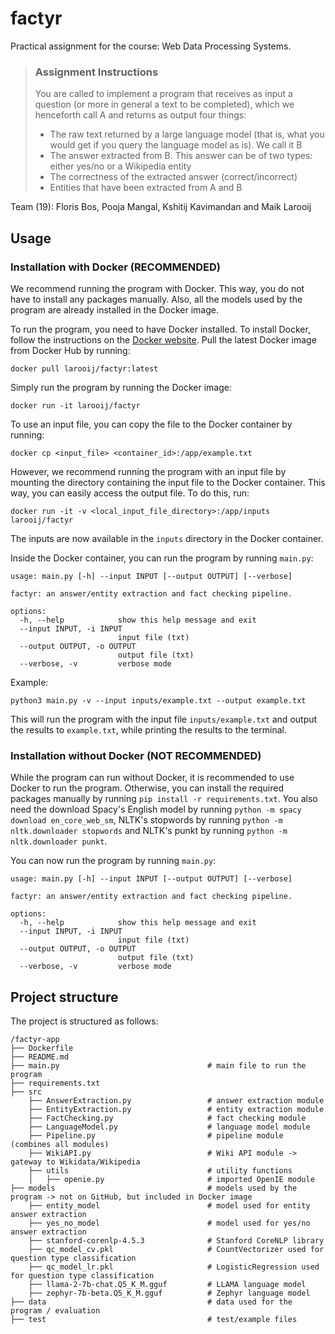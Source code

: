 # factyr
Practical assignment for the course: Web Data Processing Systems.

> ### Assignment Instructions
> You are called to implement a program that receives as input a question (or more in general a text to be completed), which we henceforth call A and returns as output four things:
>
> - The raw text returned by a large language model (that is, what you would get if you query the language model as is). We call it B
> - The answer extracted from B. This answer can be of two types: either yes/no or a Wikipedia entity
> - The correctness of the extracted answer (correct/incorrect)
> - Entities that have been extracted from A and B

Team (19): Floris Bos, Pooja Mangal, Kshitij Kavimandan and Maik Larooij

## Usage

### Installation with Docker (**RECOMMENDED**)

We recommend running the program with Docker. This way, you do not have to install any packages manually. Also, all the models used by the program are already installed in the Docker image.

To run the program, you need to have Docker installed. To install Docker, follow the instructions on the [Docker website](https://docs.docker.com/get-docker/). Pull the latest Docker image from Docker Hub by running: 
```
docker pull larooij/factyr:latest
```
Simply run the program by running the Docker image:
```
docker run -it larooij/factyr
```

To use an input file, you can copy the file to the Docker container by running:
```
docker cp <input_file> <container_id>:/app/example.txt
```
However, we recommend running the program with an input file by mounting the directory containing the input file to the Docker container. This way, you can easily access the output file. To do this, run:
```
docker run -it -v <local_input_file_directory>:/app/inputs larooij/factyr
```
The inputs are now available in the `inputs` directory in the Docker container.

Inside the Docker container, you can run the program by running `main.py`:
```
usage: main.py [-h] --input INPUT [--output OUTPUT] [--verbose]

factyr: an answer/entity extraction and fact checking pipeline.

options:
  -h, --help            show this help message and exit
  --input INPUT, -i INPUT
                        input file (txt)
  --output OUTPUT, -o OUTPUT
                        output file (txt)
  --verbose, -v         verbose mode
```

Example:
```
python3 main.py -v --input inputs/example.txt --output example.txt
```
This will run the program with the input file `inputs/example.txt` and output the results to `example.txt`, while printing the results to the terminal.

### Installation without Docker (**NOT RECOMMENDED**)

While the program can run without Docker, it is recommended to use Docker to run the program. Otherwise, you can install the required packages manually by running `pip install -r requirements.txt`. You also need the download Spacy's English model by running `python -m spacy download en_core_web_sm`, NLTK's stopwords by running `python -m nltk.downloader stopwords` and NLTK's punkt by running `python -m nltk.downloader punkt`.

You can now run the program by running `main.py`:
```
usage: main.py [-h] --input INPUT [--output OUTPUT] [--verbose]

factyr: an answer/entity extraction and fact checking pipeline.

options:
  -h, --help            show this help message and exit
  --input INPUT, -i INPUT
                        input file (txt)
  --output OUTPUT, -o OUTPUT
                        output file (txt)
  --verbose, -v         verbose mode
```

## Project structure

The project is structured as follows:
```
/factyr-app
├── Dockerfile
├── README.md
├── main.py                                 # main file to run the program
├── requirements.txt
├── src
    ├── AnswerExtraction.py                 # answer extraction module
    ├── EntityExtraction.py                 # entity extraction module
    ├── FactChecking.py                     # fact checking module
    ├── LanguageModel.py                    # language model module   
    ├── Pipeline.py                         # pipeline module (combines all modules)
    ├── WikiAPI.py                          # Wiki API module -> gateway to Wikidata/Wikipedia
    ├── utils                               # utility functions        
    │   ├── openie.py                       # imported OpenIE module            
├── models                                  # models used by the program -> not on GitHub, but included in Docker image
    ├── entity_model                        # model used for entity answer extraction
    ├── yes_no_model                        # model used for yes/no answer extraction
    ├── stanford-corenlp-4.5.3              # Stanford CoreNLP library
    ├── qc_model_cv.pkl                     # CountVectorizer used for question type classification     
    ├── qc_model_lr.pkl                     # LogisticRegression used for question type classification
    ├── llama-2-7b-chat.Q5_K_M.gguf         # LLAMA language model
    ├── zephyr-7b-beta.Q5_K_M.gguf          # Zephyr language model
├── data                                    # data used for the program / evaluation           
├── test                                    # test/example files
```